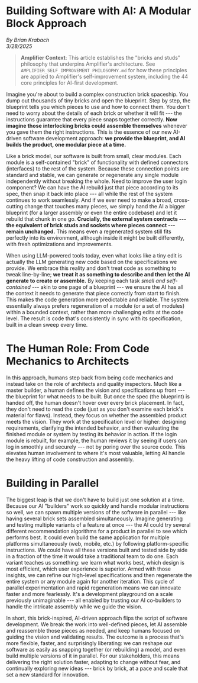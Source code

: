 # Building Software with AI: A Modular Block Approach

_By Brian Krabach_\
_3/28/2025_

> **Amplifier Context**: This article establishes the "bricks and studs" philosophy that underpins Amplifier's architecture. See `AMPLIFIER_SELF_IMPROVEMENT_PHILOSOPHY.md` for how these principles are applied to Amplifier's self-improvement system, including the 44 core principles for AI-first development.

Imagine you're about to build a complex construction brick spaceship. You dump out thousands of tiny bricks and open the blueprint. Step by step, the blueprint tells you which pieces to use and how to connect them. You don't need to worry about the details of each brick or whether it will fit --- the instructions guarantee that every piece snaps together correctly. **Now imagine those interlocking bricks could assemble themselves** whenever you gave them the right instructions. This is the essence of our new AI-driven software development approach: **we provide the blueprint, and AI builds the product, one modular piece at a time.**

Like a brick model, our software is built from small, clear modules. Each module is a self-contained "brick" of functionality with defined connectors (interfaces) to the rest of the system. Because these connection points are standard and stable, we can generate or regenerate any single module independently without breaking the whole. Need to improve the user login component? We can have the AI rebuild just that piece according to its spec, then snap it back into place --- all while the rest of the system continues to work seamlessly. And if we ever need to make a broad, cross-cutting change that touches many pieces, we simply hand the AI a bigger blueprint (for a larger assembly or even the entire codebase) and let it rebuild that chunk in one go. **Crucially, the external system contracts --- the equivalent of brick studs and sockets where pieces connect --- remain unchanged.** This means even a regenerated system still fits perfectly into its environment, although inside it might be built differently, with fresh optimizations and improvements.

When using LLM-powered tools today, even what looks like a tiny edit is actually the LLM generating new code based on the specifications we provide. We embrace this reality and don't treat code as something to tweak line-by-line; **we treat it as something to describe and then let the AI generate to create or assemble.** By keeping each task *small and self-contained* --- akin to one page of a blueprint --- we ensure the AI has all the context it needs to generate that piece correctly from start to finish. This makes the code generation more predictable and reliable. The system essentially always prefers regeneration of a module (or a set of modules) within a bounded context, rather than more challenging edits at the code level. The result is code that's consistently in sync with its specification, built in a clean sweep every time.

# The Human Role: From Code Mechanics to Architects

In this approach, humans step back from being code mechanics and instead take on the role of architects and quality inspectors. Much like a master builder, a human defines the vision and specifications up front --- the blueprint for what needs to be built. But once the spec (the blueprint) is handed off, the human doesn't hover over every brick placement. In fact, they don't need to read the code (just as you don't examine each brick's material for flaws). Instead, they focus on whether the assembled product meets the vision. They work at the specification level or higher: designing requirements, clarifying the intended behavior, and then evaluating the finished module or system by testing its behavior in action. If the login module is rebuilt, for example, the human reviews it by seeing if users can log in smoothly and securely --- not by poring over the source code. This elevates human involvement to where it's most valuable, letting AI handle the heavy lifting of code construction and assembly.

# Building in Parallel

The biggest leap is that we don't have to build just one solution at a time. Because our AI "builders" work so quickly and handle modular instructions so well, we can spawn multiple versions of the software in parallel --- like having several brick sets assembled simultaneously. Imagine generating and testing multiple variants of a feature at once --- the AI could try several different recommendation algorithms for a product in parallel to see which performs best. It could even build the same application for multiple platforms simultaneously (web, mobile, etc.) by following platform-specific instructions. We could have all these versions built and tested side by side in a fraction of the time it would take a traditional team to do one. Each variant teaches us something: we learn what works best, which design is most efficient, which user experience is superior. Armed with those insights, we can refine our high-level specifications and then regenerate the entire system or any module again for another iteration. This cycle of parallel experimentation and rapid regeneration means we can innovate faster and more fearlessly. It's a development playground on a scale previously unimaginable --- all enabled by trusting our AI co-builders to handle the intricate assembly while we guide the vision.

In short, this brick-inspired, AI-driven approach flips the script of software development. We break the work into well-defined pieces, let AI assemble and reassemble those pieces as needed, and keep humans focused on guiding the vision and validating results. The outcome is a process that's more flexible, faster, and surprisingly liberating: we can reshape our software as easily as snapping together (or rebuilding) a model, and even build multiple versions of it in parallel. For our stakeholders, this means delivering the right solution faster, adapting to change without fear, and continually exploring new ideas --- brick by brick, at a pace and scale that set a new standard for innovation.
